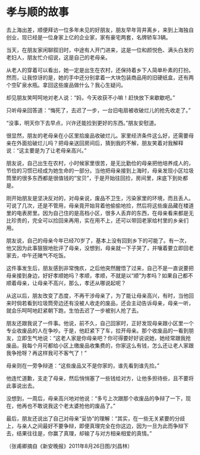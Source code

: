 # 孝与顺的故事

去上海出差，顺便拜访一位多年未见的好朋友，朋友早年背井离乡，来到上海独自创业，现已经是一位身家上亿的企业家，家有豪宅两套，名牌轿车3辆。 

当天，在朋友家闲聊叙旧时，中途有人开门进来，这是一位和颜悦色、满头白发的老妇人，朋友忙介绍说，这是自己的老母亲。 

从老人的穿着可以看出，她一定是出生在农村，还保持着乡下人简单朴素的打扮。然而，让我惊讶的是，她的手中还分别拿着一大块包装商品用的旧硬纸盒，还有两个空矿泉水瓶。拿回这些废品做什么？我心生疑问。 

却见朋友笑呵呵地对老人说：“妈，今天收获不小嘛！赶快放下来歇歇吧。” 

只听母亲回答道：“悔死了，去迟了一步，一台旧电扇被收破烂儿的抢先收走了。” 

“没事，明天你下去早点，兴许还能捡到更好的东西。”朋友安慰道。 

很显然，朋友的老母亲在小区里拾废品收破烂儿。家里经济条件这么好，还需要母亲在外面拾破烂儿吗？把母亲送回房间后，猜到我的不解，朋友笑着对我解释说：“这主要是为了让老母亲高兴。” 

朋友说，自己出生在农村，小时候家里很苦，是无比勤俭的母亲把他培养成人的，节俭的习惯已经成为她生命的一部分。当他把母亲接到上海时，母亲发现小区垃圾筒里的很多东西都是很值钱的“宝贝”，于是开始往回捡，房间里，床底下到处都是。 

刚开始朋友是坚决反对的，对母亲说，废品不卫生，污染家里的环境，而且丢人。可说了几次，还是不管用，母亲竟开始背着他偷偷地捡，然后将这些废品藏在楼道里的电表房里。因为自己住的是高档小区，很多人丢弃的东西，在母亲看来都是无比珍贵的，完全可以捡回来再用，实在用不上，还可以带回老家给村里的乡亲们用。 

朋友说，自己的母亲今年已经70岁了，基本上没有回到乡下的可能了。有一次，他又因为此事狠狠地批评了母亲，没想到，母亲就一下子哭了，并嚷着要立即回老家去，中午还赌气不吃饭。 

这件事发生后，朋友感到非常愧疚，之后他突然醒悟了过来，自己不是一直说要把母亲接到身边，好好孝顺她吗？孝顺，孝顺，不就是以“顺”为孝吗？如果自己都不顺着母亲，让母亲不高兴，那么，孝还从哪说起呢？ 

从这以后，朋友改变了态度，不再干涉母亲了，为了能让母亲高兴，有时，当他回来时倘若看到垃圾筒旁边还有没被人收走的废品，还会主动告诉母亲，母亲一听，就会乐呵呵地赶紧朝下跑，生怕去迟了一步被别人抢了去。 

朋友还跟我说了一件事。他说，前不久，自己回家时，正好发现母亲跟小区里一个专业收废品的人在争吵。于是，他赶紧下了车，拉开母亲。那个收废品的一看到朋友，立即生气地说：“这老人家是你母亲吧？你可得要好好说说她，她经常跟我抢废品，我每个月可都给小区上缴废品收集费的，你家这么有钱，怎么还让老人家跟我争抢呀？再这样我可不客气了！” 

母亲则在一旁争辩道：“这些废品又不是你家的，谁先看到谁先捡。” 

他连忙道歉，支走了母亲，然后悄悄塞了一些钱给对方，让他多担待些，且不要将此事说出去。 

没想到，一周后，母亲高兴地对他说：“多亏上次跟那个收废品的争辩了一下，现在，他再也不敢说我这个老太婆抢他的废品了。” 

最后，朋友还说出了自己对母亲“妥协”的理解：“其实，在一些无关紧要的分歧上，与亲人之间最好不要争辩，即便真理完全在你这边，因为一旦为此而争辩下去，结果往往是，你赢了真理，却输了与对方相亲相爱的真情。” 

（张甫卿摘自《新安晚报》2011年8月26日图/刘昌林）